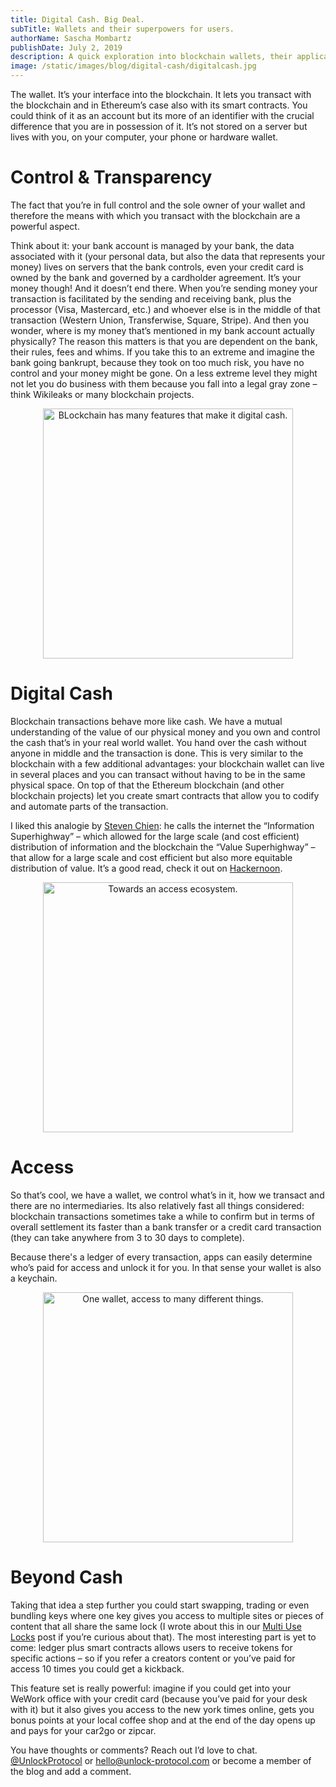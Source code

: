```yaml
---
title: Digital Cash. Big Deal.
subTitle: Wallets and their superpowers for users.
authorName: Sascha Mombartz
publishDate: July 2, 2019
description: A quick exploration into blockchain wallets, their applications and why they're so powerful.
image: /static/images/blog/digital-cash/digitalcash.jpg
---
```


The wallet. It’s your interface into the blockchain. It lets you transact with the blockchain and in Ethereum’s case also with its smart contracts. You could think of it as an account but its more of an identifier with the crucial difference that you are in possession of it. It’s not stored on a server but lives with you, on your computer, your phone or hardware wallet.

# Control & Transparency

The fact that you’re in full control and the sole owner of your wallet and therefore the means with which you transact with the blockchain are a powerful aspect. 

Think about it: your bank  account is managed by your bank, the data associated with it (your personal data, but also the data that represents your money) lives on servers that the bank controls, even your credit card is owned by the bank and governed by a cardholder agreement. It’s your money though! And it doesn’t end there. When you’re sending money your transaction is facilitated by the sending and receiving bank, plus the processor (Visa, Mastercard, etc.) and whoever else is in  the middle of that transaction (Western Union, Transferwise, Square, Stripe). And then you wonder, where is my money that’s mentioned in my bank account actually physically? The reason this matters is that you are dependent on the bank, their rules, fees and whims. If you take this to an extreme and imagine the bank going bankrupt, because they took on too much risk, you have no control and your money might be gone. On a less extreme level they might not let you do business with them because you fall into a legal gray zone – think Wikileaks or many blockchain projects.

<p style="text-align:center">
	<img src="/static/images/blog/digital-cash/digitalcash.jpg" width="400px" alt="BLockchain has many features that make it digital cash.">
</p>

# Digital Cash

Blockchain transactions behave more like cash. We have a mutual understanding of the value of our physical money and you own and control the cash that’s in your real world wallet. You hand over the cash without anyone in middle and the transaction is done. This is very similar to the blockchain with a few additional advantages: your blockchain wallet can live in several places and you can transact without having to be in the same physical space. On  top of that the Ethereum blockchain (and other blockchain projects) let you create smart contracts that allow you to codify and automate parts of the transaction.

I liked this analogie by [Steven Chien](https://twitter.com/stevenmeets): he calls the internet the “Information Superhighway” – which allowed for the large scale (and cost efficient) distribution of information and the blockchain the “Value Superhighway” – that allow for a large scale and cost efficient but also more equitable distribution of value. It’s a good read, check it out on [Hackernoon](https://hackernoon.com/blockchain-the-value-superhighway-into-your-wallet-9330cec5bf8f).

<p style="text-align:center">
	<img src="/static/images/blog/digital-cash/keychain.jpg" width="400px" alt="Towards an access ecosystem.">
</p>

# Access

So that’s cool, we have a wallet, we control what’s in it, how we transact and there are no intermediaries. Its also relatively fast all things considered: blockchain transactions sometimes take a while to confirm but in terms of overall settlement its faster than a bank transfer or a credit card transaction (they can take anywhere from 3 to 30 days to complete).

Because there's a ledger of every transaction, apps can easily determine who’s paid for access and unlock it for you. In that sense your wallet is also a keychain.

<p style="text-align:center">
	<img src="/static/images/blog/digital-cash/creditcard.jpg" width="400px" alt="One wallet, access to many different things.">
</p>

# Beyond Cash

Taking that idea a step further you could start swapping, trading or even bundling keys where one key gives you access to multiple sites or pieces of content that all share the same lock (I wrote about this in our [Multi Use Locks](https://unlock-protocol.com/blog/multi-use-locks/) post if you’re curious about that). The most interesting part is yet to come: ledger plus smart contracts allows users to receive tokens for specific actions – so if you refer a creators content or you’ve paid for access 10 times you could get a kickback.

This feature set is really powerful: imagine if you could get into your WeWork office with your credit card (because you’ve paid for your desk with it) but it also gives you access to the new york times online, gets you bonus points at your local coffee shop and at the end of the day opens up and pays for your car2go or zipcar.


You have thoughts or comments? Reach out I’d love to chat. [@UnlockProtocol](https://twitter.com/UnlockProtocol) or [hello@unlock-protocol.com](mailto:hello@unlock-protocol.com) or become a member of the blog and add a comment.